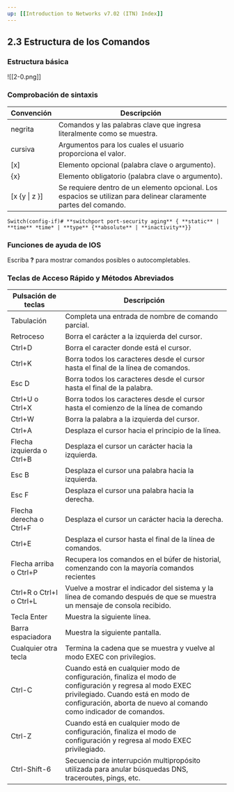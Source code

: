 ```yaml
---
up: [[Introduction to Networks v7.02 (ITN) Index]]
---
```

## 2.3 Estructura de los Comandos

### Estructura básica

![[2-0.png]]

### Comprobación de sintaxis

| Convención         | Descripción                                                                                                       |
| ------------------ | ----------------------------------------------------------------------------------------------------------------- |
| negrita            | Comandos y las palabras clave que ingresa literalmente como se muestra.                                           |
| cursiva            | Argumentos para los cuales el usuario proporciona el valor.                                                       |
| [x]                | Elemento opcional (palabra clave o argumento).                                                                    |
| {x}                | Elemento obligatorio (palabra clave o argumento).                                                                 |
| [x {y      \| z }] | Se requiere dentro de un elemento opcional. Los espacios se utilizan para delinear claramente partes del comando. |

```
Switch(config-if)# **switchport port-security aging** { **static** | **time** *time* | **type** {**absolute** | **inactivity**}}
```

### Funciones de ayuda de IOS

Escriba **?** para mostrar comandos posibles o autocompletables.

### Teclas de Acceso Rápido y Métodos Abreviados

| Pulsación de teclas       | Descripción                                                                                                                                                                                                         |
| ------------------------- | ------------------------------------------------------------------------------------------------------------------------------------------------------------------------------------------------------------------- |
| Tabulación                | Completa una entrada de nombre de comando parcial.                                                                                                                                                                  |
| Retroceso                 | Borra el carácter a la izquierda del cursor.                                                                                                                                                                        |
| Ctrl+D                    | Borra el caracter donde está el cursor.                                                                                                                                                                             |
| Ctrl+K                    | Borra todos los caracteres desde el cursor hasta el final de la línea de comandos.                                                                                                                                  |
| Esc D                     | Borra todos los caracteres desde el cursor hasta el final de la palabra.                                                                                                                                            |
| Ctrl+U o Ctrl+X           | Borra todos los caracteres desde el cursor hasta el comienzo de la línea de comando                                                                                                                                 |
| Ctrl+W                    | Borra la palabra a la izquierda del cursor.                                                                                                                                                                         |
| Ctrl+A                    | Desplaza el cursor hacia el principio de la línea.                                                                                                                                                                  |
| Flecha izquierda o Ctrl+B | Desplaza el cursor un carácter hacia la izquierda.                                                                                                                                                                  |
| Esc B                     | Desplaza el cursor una palabra hacia la izquierda.                                                                                                                                                                  |
| Esc F                     | Desplaza el cursor una palabra hacia la derecha.                                                                                                                                                                    |
| Flecha derecha o Ctrl+F   | Desplaza el cursor un carácter hacia la derecha.                                                                                                                                                                    |
| Ctrl+E                    | Desplaza el cursor hasta el final de la línea de comandos.                                                                                                                                                          |
| Flecha arriba o Ctrl+P    | Recupera los comandos en el búfer de historial, comenzando con la mayoría comandos recientes                                                                                                                        |
| Ctrl+R o Ctrl+I o Ctrl+L  | Vuelve a mostrar el indicador del sistema y la línea de comando después de que se muestra un mensaje de consola recibido.                                                                                           |
| Tecla Enter               | Muestra la siguiente línea.                                                                                                                                                                                         |
| Barra espaciadora         | Muestra la siguiente pantalla.                                                                                                                                                                                      |
| Cualquier otra tecla      | Termina la cadena que se muestra y vuelve al modo EXEC con privilegios.                                                                                                                                             |
| Ctrl-C                    | Cuando está en cualquier modo de configuración, finaliza el modo de configuración y regresa al modo EXEC privilegiado. Cuando está en modo de configuración, aborta de nuevo al comando como indicador de comandos. |
| Ctrl-Z                    | Cuando está en cualquier modo de configuración, finaliza el modo de configuración y regresa al modo EXEC privilegiado.                                                                                              |
| Ctrl-Shift-6              | Secuencia de interrupción multipropósito utilizada para anular búsquedas DNS, traceroutes, pings, etc.                                                                                                              |
